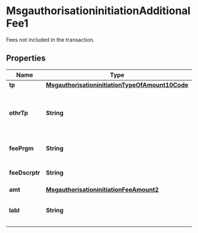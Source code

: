 

# MsgauthorisationinitiationAdditionalFee1

Fees not included in the transaction.
## Properties

Name | Type | Description | Notes
------------ | ------------- | ------------- | -------------
**tp** | [**MsgauthorisationinitiationTypeOfAmount10Code**](MsgauthorisationinitiationTypeOfAmount10Code.md) |  |  [optional]
**othrTp** | **String** | Additional information to specify the type of amount of fee. |  [optional]
**feePrgm** | **String** | Identification of fee program. |  [optional]
**feeDscrptr** | **String** | Identification of specific fee. |  [optional]
**amt** | [**MsgauthorisationinitiationFeeAmount2**](MsgauthorisationinitiationFeeAmount2.md) |  |  [optional]
**labl** | **String** | Short description of the fee amount. |  [optional]



